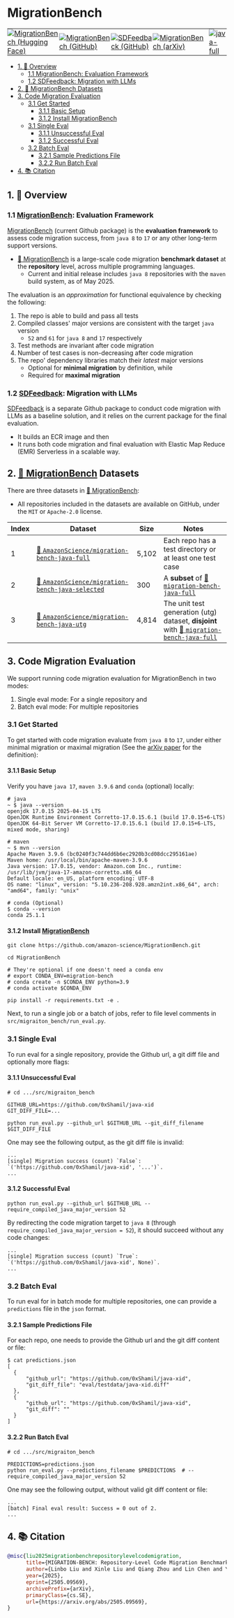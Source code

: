 # MigrationBench
<table>
  <tr>
    <td style="padding: 0;">
      <a href="https://huggingface.co/collections/AmazonScience/migrationbench-68125452fc21a4564b92b6c3">
        <img src="https://img.shields.io/badge/-🤗 MigrationBench-4d5eff?style=flatten&labelColor" alt="MigrationBench (Hugging Face)">
      </a>
    </td>
    <td style="padding: 0;">
      <a href="https://github.com/amazon-science/MigrationBench">
        <img src="https://img.shields.io/badge/MigrationBench-000000?style=flatten&logo=github" alt="MigrationBench (GitHub)">
      </a>
    </td>
    <td style="padding: 0;">
      <a href="https://github.com/amazon-science/SDFeedback">
        <img src="https://img.shields.io/badge/SDFeedback-000000?style=flatten&logo=github&logoColor=white" alt="SDFeedback (GitHub)">
      </a>
    </td>
    <td style="padding: 0;">
      <a href="https://arxiv.org/abs/2505.09569">
        <img src="https://img.shields.io/badge/arXiv-2505.09569-b31b1b.svg?style=flatten" alt="MigrationBench (arXiv)">
      </a>
    </td>
    <td style="padding: 0; padding-left: 10px; vertical-align: middle;">
      <a href="https://huggingface.co/datasets/AmazonScience/migration-bench-java-full">
        <img src="https://img.shields.io/badge/-🤗 java--full-8a98ff?style=flat&labelColor" alt="java-full">
      </a>
    </td>
    <td style="padding: 0; vertical-align: middle;">
      <a href="https://huggingface.co/datasets/AmazonScience/migration-bench-java-selected">
        <img src="https://img.shields.io/badge/-🤗 java--selected-8a98ff?style=flat&labelColor" alt="java-selected">
      </a>
    </td>
    <td style="padding: 0; vertical-align: middle;">
      <a href="https://huggingface.co/datasets/AmazonScience/migration-bench-java-utg">
        <img src="https://img.shields.io/badge/-🤗 java--utg-8a98ff?style=flat&labelColor" alt="java-utg">
      </a>
    </td>
  </tr>
</table>

<!-- toc -->

- [1. 📖 Overview](#1--overview)
  * [1.1 MigrationBench: Evaluation Framework](#11-migrationbench-evaluation-framework)
  * [1.2 SDFeedback: Migration with LLMs](#12-sdfeedback-migration-with-llms)
- [2. 🤗 MigrationBench Datasets](#2--migrationbench-datasets)
- [3. Code Migration Evaluation](#3-code-migration-evaluation)
  * [3.1 Get Started](#31-get-started)
    + [3.1.1 Basic Setup](#311-basic-setup)
    + [3.1.2 Install MigrationBench](#312-install-migrationbench)
  * [3.1 Single Eval](#31-single-eval)
    + [3.1.1 Unsuccessful Eval](#311-unsuccessful-eval)
    + [3.1.2 Successful Eval](#312-successful-eval)
  * [3.2 Batch Eval](#32-batch-eval)
    + [3.2.1 Sample Predictions File](#321-sample-predictions-file)
    + [3.2.2 Run Batch Eval](#322-run-batch-eval)
- [4. 📚 Citation](#4--citation)

<!-- tocstop -->

## 1. 📖 Overview

### 1.1 [MigrationBench](https://github.com/amazon-science/MigrationBench): Evaluation Framework

[MigrationBench](https://github.com/amazon-science/MigrationBench)
(current Github package)
is the **evaluation framework** to assess code migration success,
from `java 8` to `17` or any other long-term support versions.

- [🤗 MigrationBench](https://huggingface.co/collections/AmazonScience/migrationbench-68125452fc21a4564b92b6c3)
is a large-scale code migration **benchmark dataset** at the **repository** level,
across multiple programming languages.
    * Current and initial release includes `java 8` repositories with the `maven` build system, as of May 2025.

The evaluation is an *approximation* for functional equivalence by checking the following:
1. The repo is able to build and pass all tests
1. Compiled classes' major versions are consistent with the target `java` version
   - `52` and `61` for `java 8` and `17` respectively
1. Test methods are invariant after code migration
1. Number of test cases is non-decreasing after code migration
1. The repo' dependency libraries match their *latest* major versions
   - Optional for **minimal migration** by definition, while
   - Required for **maximal migration**


### 1.2 [SDFeedback](https://github.com/amazon-science/SDFeeback): Migration with LLMs

[SDFeedback](https://github.com/amazon-science/SDFeeback)
is a separate Github package to conduct code migration with LLMs as a baseline solution,
and it relies on the current package for the final evaluation.
- It builds an ECR image and then
- It runs both code migration and final evaluation with Elastic Map Reduce (EMR) Serverless in a scalable way.


## 2. [🤗 MigrationBench](https://huggingface.co/collections/AmazonScience/migrationbench-68125452fc21a4564b92b6c3) Datasets

There are three datasets in [🤗 MigrationBench](https://huggingface.co/collections/AmazonScience/migrationbench-68125452fc21a4564b92b6c3):
- All repositories included in the datasets are available on GitHub, under the `MIT` or `Apache-2.0` license.

| Index | Dataset                                       | Size  | Notes                                                                                               |
|-------|-----------------------------------------------|-------|-----------------------------------------------------------------------------------------------------|
| 1     | [🤗 `AmazonScience/migration-bench-java-full`](https://huggingface.co/datasets/AmazonScience/migration-bench-java-full)         | 5,102 | Each repo has a test directory or at least one test case                              |
| 2     | [🤗 `AmazonScience/migration-bench-java-selected`](https://huggingface.co/datasets/AmazonScience/migration-bench-java-selected) |   300 | A **subset** of [🤗 `migration-bench-java-full`](https://huggingface.co/datasets/AmazonScience/migration-bench-java-full)                                          |
| 3     | [🤗 `AmazonScience/migration-bench-java-utg`](https://huggingface.co/datasets/AmazonScience/migration-bench-java-utg)           | 4,814 | The unit test generation (utg) dataset, **disjoint** with [🤗 `migration-bench-java-full`](https://huggingface.co/datasets/AmazonScience/migration-bench-java-full)|


## 3. Code Migration Evaluation

We support running code migration evaluation for MigrationBench in two modes:
1. Single eval mode: For a single repository and
2. Batch eval mode: For multiple repositories


### 3.1 Get Started

To get started with code migration evaluate from `java 8` to `17`,
under either minimal migration or maximal migration
(See the [arXiv paper](https://arxiv.org/abs/2505.09569) for the definition):

#### 3.1.1 Basic Setup

Verify you have `java 17`, `maven 3.9.6` and `conda` (optional) locally:

```
# java
~ $ java --version
openjdk 17.0.15 2025-04-15 LTS
OpenJDK Runtime Environment Corretto-17.0.15.6.1 (build 17.0.15+6-LTS)
OpenJDK 64-Bit Server VM Corretto-17.0.15.6.1 (build 17.0.15+6-LTS, mixed mode, sharing)
```

```
# maven
~ $ mvn --version
Apache Maven 3.9.6 (bc0240f3c744dd6b6ec2920b3cd08dcc295161ae)
Maven home: /usr/local/bin/apache-maven-3.9.6
Java version: 17.0.15, vendor: Amazon.com Inc., runtime: /usr/lib/jvm/java-17-amazon-corretto.x86_64
Default locale: en_US, platform encoding: UTF-8
OS name: "linux", version: "5.10.236-208.928.amzn2int.x86_64", arch: "amd64", family: "unix"
```

```
# conda (Optional)
$ conda --version
conda 25.1.1
```

#### 3.1.2 Install [MigrationBench](https://github.com/amazon-science/MigrationBench)

```
git clone https://github.com/amazon-science/MigrationBench.git

cd MigrationBench

# They're optional if one doesn't need a conda env
# export CONDA_ENV=migration-bench
# conda create -n $CONDA_ENV python=3.9
# conda activate $CONDA_ENV

pip install -r requirements.txt -e .
```

Next,
to run a single job or a batch of jobs,
refer to file level comments in `src/migraiton_bench/run_eval.py`.


### 3.1 Single Eval

To run eval for a single repository,
provide the Github url,
a git diff file and optionally more flags:


#### 3.1.1 Unsuccessful Eval
```
# cd .../src/migraiton_bench

GITHUB_URL=https://github.com/0xShamil/java-xid
GIT_DIFF_FILE=...

python run_eval.py --github_url $GITHUB_URL --git_diff_filename $GIT_DIFF_FILE
```

One may see the following output,
as the git diff file is invalid:

```
...
[single] Migration success (count) `False`: `('https://github.com/0xShamil/java-xid', '...')`.
...
```

#### 3.1.2 Successful Eval

```
python run_eval.py --github_url $GITHUB_URL --require_compiled_java_major_version 52
```

By redirecting the code migration target to `java 8`
(through `require_compiled_java_major_version = 52`),
it should succeed without any code changes:

```
...
[single] Migration success (count) `True`: `('https://github.com/0xShamil/java-xid', None)`.
...
```


### 3.2 Batch Eval

To run eval for in batch mode for multiple repositories,
one can provide a `predictions` file in the `json` format.


#### 3.2.1 Sample Predictions File

For each repo,
one needs to provide the Github url and the git diff content or file:


```
$ cat predictions.json
[
  {
      "github_url": "https://github.com/0xShamil/java-xid",
      "git_diff_file": "eval/testdata/java-xid.diff"
  },
  {
      "github_url": "https://github.com/0xShamil/java-xid",
      "git_diff": ""
  }
]
```

#### 3.2.2 Run Batch Eval
```
# cd .../src/migraiton_bench

PREDICTIONS=predictions.json
python run_eval.py --predictions_filename $PREDICTIONS  # --require_compiled_java_major_version 52
```

One may see the following output,
without valid git diff content or file:

```
...
[batch] Final eval result: Success = 0 out of 2.
...
```


## 4. 📚 Citation

```bibtex
@misc{liu2025migrationbenchrepositorylevelcodemigration,
      title={MIGRATION-BENCH: Repository-Level Code Migration Benchmark from Java 8},
      author={Linbo Liu and Xinle Liu and Qiang Zhou and Lin Chen and Yihan Liu and Hoan Nguyen and Behrooz Omidvar-Tehrani and Xi Shen and Jun Huan and Omer Tripp and Anoop Deoras},
      year={2025},
      eprint={2505.09569},
      archivePrefix={arXiv},
      primaryClass={cs.SE},
      url={https://arxiv.org/abs/2505.09569},
}
```
